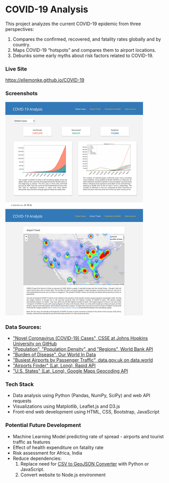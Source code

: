 # COVID-19 Analysis
This project analyzes the current COVID-19 epidemic from three perspectives:
1.	Compares the confirmed, recovered, and fatality rates globally and by country.
2.	Maps COVID-19 “hotspots” and compares them to airport locations.
3.	Debunks some early myths about risk factors related to COVID-19. 

### Live Site
https://ellemonke.github.io/COVID-19

### Screenshots
<img src="screenshots/screenshot_covid19_1.png" width="430" />  <img src="screenshots/screenshot_covid19_2.png" width="430" /><br>

### Data Sources:
- ["Novel Coronavirus (COVID-19) Cases", CSSE at Johns Hopkins University on GitHub](https://github.com/CSSEGISandData/COVID-19/tree/master/csse_covid_19_data/csse_covid_19_time_series)
- ["Population", "Population Density", and "Regions", World Bank API](https://datahelpdesk.worldbank.org/knowledgebase/articles/889392-about-the-indicators-api-documentation)
- ["Burden of Disease", Our World In Data](https://ourworldindata.org/burden-of-disease)
- ["Busiest Airports by Passenger Traffic", data.gov.uk on data.world](https://data.world/datagov-uk/2ecd2a35-fc85-4cd9-b1e7-3a8f92d76fd7)
- ["Airports Finder" (Lat, Long), Rapid API](https://rapidapi.com/cometari/api/airportsfinder)
- ["U.S. States" (Lat, Long), Google Maps Geocoding API](https://developers.google.com/maps/documentation/geocoding/intro)

### Tech Stack
- Data analysis using Python (Pandas, NumPy, SciPy) and web API requests
- Visualizations using Matplotlib, Leaflet.js and D3.js
- Front-end web development using HTML, CSS, Bootstrap, JavaScript

### Potential Future Development
- Machine Learning Model predicting rate of spread - airports and tourist traffic as features
- Effect of health expenditure on fatality rate
- Risk assessment for Africa, India 
- Reduce dependencies:
    1. Replace need for [CSV to GeoJSON Converter](https://www.convertcsv.com/csv-to-geojson.htm) with Python or JavaScript.
    2. Convert website to Node.js environment
